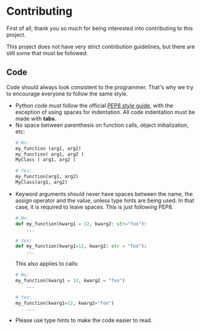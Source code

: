 # Contributing

First of all, thank you so much for being interested into contributing to this project.

This project does not have very strict contribution guidelines, but there are still some
that must be followed:

## Code

Code should always look consistent to the programmer. That's why we try to encourage everyone to follow
the same style.

- Python code must follow the official [PEP8 style guide](https://www.python.org/dev/peps/pep-0008/),
with the exception of using spaces for indentation. All code indentation must be made with **tabs**.
- No space between parenthesis on function calls, object initialization, etc:
	```py
	# No:
	my_function (arg1, arg2)
	my_function( arg1, arg2 )
	MyClass ( arg1, arg2 )
	
	# Yes:
	my_function(arg1, arg2)
	MyClass(arg1, arg2)
	```
- Keyword arguments should never have spaces between the name, the assign operator and the value, unless type hints
are being used. In that case, it is required to leave spaces. This is just following PEP8.
	```py
	# No:
	def my_function(kwarg1 = 12, kwarg2: str="foo"):
		...
	
	# Yes:
	def my_function(kwarg1=12, kwarg2: str = "foo"):
		...
	```
	This also applies to calls:
	```py
	# No:
	my_function(kwarg1 = 12, kwarg2 = "foo")
		...
	
	# Yes:
	my_function(kwarg1=12, kwarg2="foo")
		...
	```
- Please use type hints to make the code easier to read.
